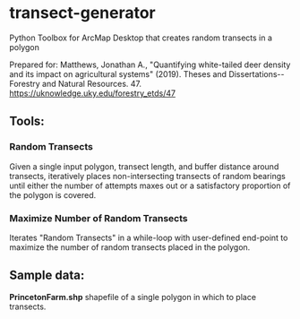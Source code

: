 # transect-generator
Python Toolbox for ArcMap Desktop that creates random transects in a polygon

Prepared for: Matthews, Jonathan A., "Quantifying white-tailed deer density and its impact on agricultural systems" (2019). Theses and Dissertations--Forestry and Natural Resources. 47. https://uknowledge.uky.edu/forestry_etds/47

## Tools:
### Random Transects
Given a single input polygon, transect length, and buffer distance around transects, iteratively places non-intersecting transects of random bearings until either the number of attempts maxes out or a satisfactory proportion of the polygon is covered. 
### Maximize Number of Random Transects
Iterates "Random Transects" in a while-loop with user-defined end-point to maximize the number of random transects placed in the polygon.

## Sample data:
<b>PrincetonFarm.shp</b> shapefile of a single polygon in which to place transects.
